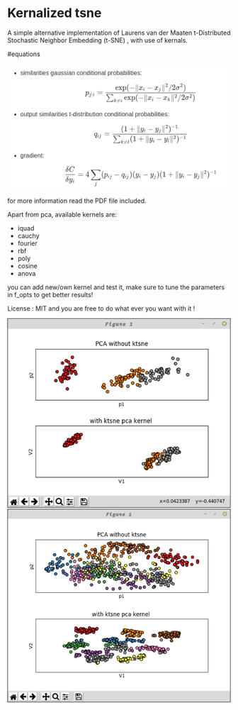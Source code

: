 # Kernalized tsne

A simple alternative implementation of Laurens van der Maaten t-Distributed Stochastic Neighbor Embedding (t-SNE) , with use of kernals.

#equations

![Screenshot](/eq.png)

for more information read the PDF file included.

Apart from pca, available kernels are:

- iquad
- cauchy
- fourier
- rbf
- poly
- cosine
- anova

you can add new/own kernel and test it, make sure to tune the parameters in f_opts to get better results!

License : MIT and you are free to do what ever you want with it !

![Screenshot](/ktsne.png)
![Screenshot](/ktsne2.png)
